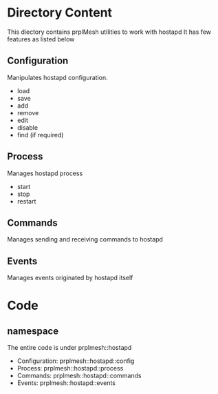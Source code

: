 
# Directory Content
This diectory contains prplMesh utilities to work with hostapd
It has few features as listed below

## Configuration
Manipulates hostapd configuration.
* load
* save
* add
* remove
* edit
* disable
* find (if required)

## Process
Manages hostapd process
* start
* stop
* restart

## Commands
Manages sending and receiving commands to hostapd

## Events
Manages events originated by hostapd itself

# Code

## namespace
The entire code is under prplmesh::hostapd
* Configuration: prplmesh::hostapd::config
* Process:       prplmesh::hostapd::process
* Commands:      prplmesh::hostapd::commands
* Events:        prplmesh::hostapd::events

